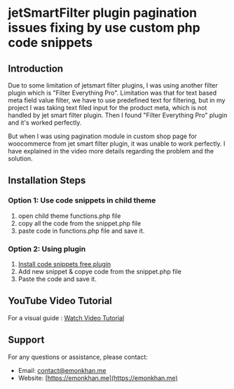 # jetSmartFilter plugin pagination issues fixing by use custom php code snippets

## Introduction
Due to some limitation of jetsmart filter plugins, I was using another filter plugin which is "Filter Everything Pro". Limitation was that for text based meta field value filter, we have to use predefined text for filtering, but in my project I was taking text filed input for the product meta, which is not handled by jet smart filter plugin. Then I found "Filter Everything Pro" plugin and it's worked perfectly. 

But when I was using pagination module in custom shop page for woocommerce from jet smart filter plugin, it was unable to work perfectly. I have explained in the video more details regarding the problem and the solution.

## Installation Steps

### Option 1: Use code snippets in child theme
1. open child theme functions.php file
2. copy all the code from the snippet.php file
3. paste code in functions.php file and save it.

### Option 2: Using plugin
1. [Install code snippets free plugin](https://wordpress.org/plugins/code-snippets/)
2. Add new snippet & copye code from the snippet.php file
3. Paste the code and save it.

## YouTube Video Tutorial
For a visual guide :
[Watch Video Tutorial](https://youtu.be/SyHSwBGWQSg)

## Support
For any questions or assistance, please contact:

- Email: [contact@emonkhan.me](mailto:contact@emonkhan.me)
- Website: [https://emonkhan.me](https://emonkhan.me)